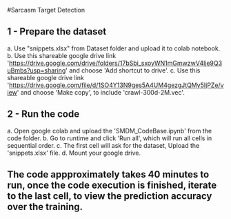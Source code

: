 #Sarcasm Target Detection

## 1 - Prepare the dataset
a. Use "snippets.xlsx" from Dataset folder and upload it to colab notebook.
b. Use this shareable google drive link 'https://drive.google.com/drive/folders/17bSbi_sxoyWN1mGmwzwV4lje9Q3uBmbs?usp=sharing' and choose 'Add shortcut to drive'.
c. Use this shareable google drive link 'https://drive.google.com/file/d/1SO4Y13N9ges5A4UM4gezgJtQMy5IjPZe/view' and choose 'Make copy', to include 'crawl-300d-2M.vec'.

## 2 - Run the code
a. Open google colab and upload the 'SMDM_CodeBase.ipynb' from the code folder.
b. Go to runtime and click 'Run all', which will run all cells in sequential order.
c. The first cell will ask for the dataset, Upload the 'snippets.xlsx' file.
d. Mount your google drive.

## The code appproximately takes 40 minutes to run, once the code execution is finished, iterate to the last cell, to view the prediction accuracy over the training. 


